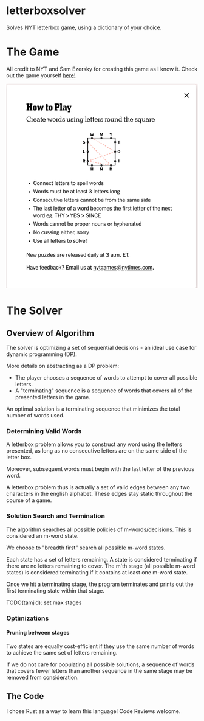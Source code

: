# letterboxsolver

Solves NYT letterbox game, using a dictionary of your choice.

# The Game

All credit to NYT and Sam Ezersky for creating this game as I know it. Check out the game yourself [here!](https://www.nytimes.com/puzzles/letter-boxed)

![Game Rules](how-to-play.png)


# The Solver

## Overview of Algorithm
The solver is optimizing a set of sequential decisions - an ideal use case for dynamic programming (DP).

More details on abstracting as a DP problem:
- The player chooses a sequence of words to attempt to cover all possible letters.
- A "terminating" sequence is a sequence of words that covers all of the presented letters in the game.

An optimal solution is a terminating sequence that minimizes the total number of words used.

### Determining Valid Words
A letterbox problem allows you to construct any word using the letters presented, as long as no consecutive letters are on the same side of the letter box.

Moreover, subsequent words must begin with the last letter of the previous word.

A letterbox problem thus is actually a set of valid edges between any two characters in the english alphabet. These edges stay static throughout the course of a game.


### Solution Search and Termination
The algorithm searches all possible policies of m-words/decisions. This is considered an m-word state.

We choose to "breadth first" search all possible m-word states.

Each state has a set of letters remaining. A state is considered terminating if there are no letters remaining to cover. The m'th stage (all possible m-word states) is considered terminating if it contains at least one m-word state.

Once we hit a terminating stage, the program terminates and prints out the first terminating state within that stage.

TODO(tamjid): set max stages

### Optimizations

#### Pruning between stages
Two states are equally cost-efficient if they use the same number of words to achieve the same set of letters remaining.

If we do not care for populating all possible solutions, a sequence of words that covers fewer letters than another sequence in the same stage may be removed from consideration.

## The Code
I chose Rust as a way to learn this language! Code Reviews welcome.